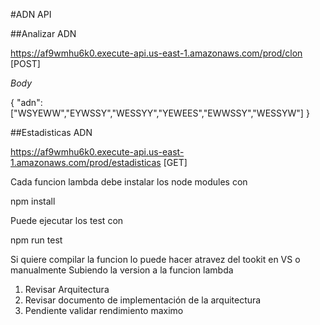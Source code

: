 #ADN API

##Analizar ADN

https://af9wmhu6k0.execute-api.us-east-1.amazonaws.com/prod/clon [POST]

*Body* 

{
"adn":["WSYEWW","EYWSSY","WESSYY","YEWEES","EWWSSY","WESSYW"]
}


##Estadisticas ADN

https://af9wmhu6k0.execute-api.us-east-1.amazonaws.com/prod/estadisticas [GET]


Cada funcion lambda debe instalar los node modules con

npm install

Puede ejecutar los test con 

npm run test

Si quiere compilar la funcion lo puede hacer atravez del tookit en VS o manualmente 
Subiendo la version a la funcion lambda

1. Revisar Arquitectura
2. Revisar documento de implementación de la arquitectura
3. Pendiente validar rendimiento maximo